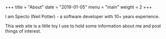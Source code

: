 +++
title = "About"
date = "2019-01-05"
menu = "main"
weight = 2
+++

I am Specto (Neil Potter) - a software developer with 10+ years experience.

This web site is a little toy I use to hold some information about me and post things
of interest. 
